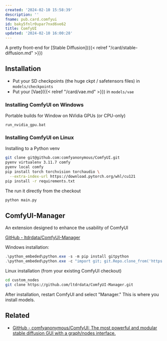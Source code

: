 ```yaml
---
created: '2024-02-10 15:58:39'
description: ''
fname: pub.card.comfyui
id: baky5fnlr0upar7nxd6ve62
title: ComfyUI
updated: '2024-02-10 16:00:28'
---
```


A pretty front-end for [Stable Diffusion]({{< relref "/card/stable-diffusion.md" >}})

## Installation

- Put your SD checkpoints (the huge ckpt / safetensors files) in `models/checkpoints`
- Put your [Vae]({{< relref "/card/vae.md" >}}) in `models/vae`

### Installing ComfyUI on Windows

Portable builds for Window on NVidia GPUs (or CPU-only)

```text
run_nvidia_gpu.bat
```

### Installing ComfyUI on Linux

Installing to a Python venv

```sh
git clone git@github.com:comfyanonymous/ComfyUI.git
pyenv virtualenv 3.11.7 comfy
pyenv local comfy
pip install torch torchvision torchaudio \
  --extra-index-url https://download.pytorch.org/whl/cu121
pip install -r requirements.txt
```

The run it directly from the checkout

```sh
python main.py
```

## ComfyUI-Manager

An extension designed to enhance the usability of ComfyUI

[GitHub - ltdrdata/ComfyUI-Manager](https://github.com/ltdrdata/ComfyUI-Manager)

Windows installation:

```ps1
.\python_embeded\python.exe -s -m pip install gitpython
.\python_embeded\python.exe -c "import git; git.Repo.clone_from('https://github.com/ltdrdata/ComfyUI-Manager', './ComfyUI/custom_nodes/ComfyUI-Manager')"
```

Linux installation (from your existing ComfyUI checkout)

```sh
cd custom_nodes
git clone https://github.com/ltdrdata/ComfyUI-Manager.git
```

After installation, restart ComfyUI and select "Manager." This is where you install models.

## Related

- [GitHub - comfyanonymous/ComfyUI: The most powerful and modular stable diffusion GUI with a graph/nodes interface.](https://github.com/comfyanonymous/ComfyUI)